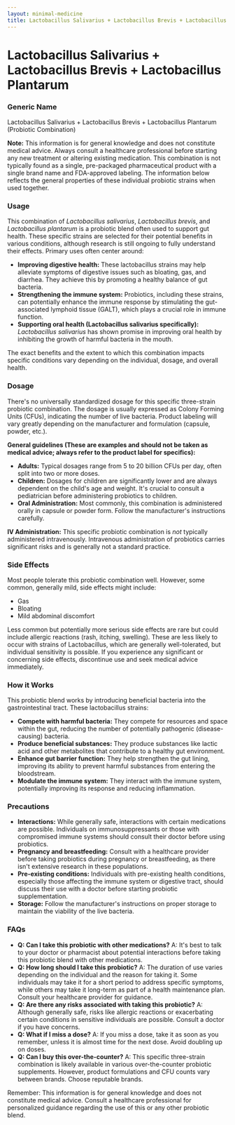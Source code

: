 ```yaml
---
layout: minimal-medicine
title: Lactobacillus Salivarius + Lactobacillus Brevis + Lactobacillus Plantarum
---
```


# Lactobacillus Salivarius + Lactobacillus Brevis + Lactobacillus Plantarum
### Generic Name
Lactobacillus Salivarius + Lactobacillus Brevis + Lactobacillus Plantarum (Probiotic Combination)

**Note:**  This information is for general knowledge and does not constitute medical advice. Always consult a healthcare professional before starting any new treatment or altering existing medication.  This combination is not typically found as a single, pre-packaged pharmaceutical product with a single brand name and FDA-approved labeling.  The information below reflects the general properties of these individual probiotic strains when used together.

### Usage

This combination of *Lactobacillus salivarius*, *Lactobacillus brevis*, and *Lactobacillus plantarum* is a probiotic blend often used to support gut health.  These specific strains are selected for their potential benefits in various conditions, although research is still ongoing to fully understand their effects.  Primary uses often center around:

* **Improving digestive health:** These lactobacillus strains may help alleviate symptoms of digestive issues such as bloating, gas, and diarrhea. They achieve this by promoting a healthy balance of gut bacteria.
* **Strengthening the immune system:**  Probiotics, including these strains, can potentially enhance the immune response by stimulating the gut-associated lymphoid tissue (GALT), which plays a crucial role in immune function.
* **Supporting oral health (Lactobacillus salivarius specifically):** *Lactobacillus salivarius* has shown promise in improving oral health by inhibiting the growth of harmful bacteria in the mouth.


The exact benefits and the extent to which this combination impacts specific conditions vary depending on the individual, dosage, and overall health.

### Dosage

There's no universally standardized dosage for this specific three-strain probiotic combination.  The dosage is usually expressed as Colony Forming Units (CFUs), indicating the number of live bacteria.  Product labeling will vary greatly depending on the manufacturer and formulation (capsule, powder, etc.).  

**General guidelines (These are examples and should not be taken as medical advice; always refer to the product label for specifics):**

* **Adults:**  Typical dosages range from 5 to 20 billion CFUs per day, often split into two or more doses.  
* **Children:** Dosages for children are significantly lower and are always dependent on the child's age and weight. It's crucial to consult a pediatrician before administering probiotics to children.
* **Oral Administration:** Most commonly, this combination is administered orally in capsule or powder form.  Follow the manufacturer's instructions carefully.

**IV Administration:**  This specific probiotic combination is *not* typically administered intravenously. Intravenous administration of probiotics carries significant risks and is generally not a standard practice.


### Side Effects

Most people tolerate this probiotic combination well. However, some common, generally mild, side effects might include:

* Gas
* Bloating
* Mild abdominal discomfort

Less common but potentially more serious side effects are rare but could include allergic reactions (rash, itching, swelling).  These are less likely to occur with strains of Lactobacillus, which are generally well-tolerated, but individual sensitivity is possible.  If you experience any significant or concerning side effects, discontinue use and seek medical advice immediately.

### How it Works

This probiotic blend works by introducing beneficial bacteria into the gastrointestinal tract. These lactobacillus strains:

* **Compete with harmful bacteria:** They compete for resources and space within the gut, reducing the number of potentially pathogenic (disease-causing) bacteria.
* **Produce beneficial substances:** They produce substances like lactic acid and other metabolites that contribute to a healthy gut environment.
* **Enhance gut barrier function:** They help strengthen the gut lining, improving its ability to prevent harmful substances from entering the bloodstream.
* **Modulate the immune system:** They interact with the immune system, potentially improving its response and reducing inflammation.


### Precautions

* **Interactions:**  While generally safe, interactions with certain medications are possible. Individuals on immunosuppressants or those with compromised immune systems should consult their doctor before using probiotics.
* **Pregnancy and breastfeeding:** Consult with a healthcare provider before taking probiotics during pregnancy or breastfeeding, as there isn't extensive research in these populations.
* **Pre-existing conditions:** Individuals with pre-existing health conditions, especially those affecting the immune system or digestive tract, should discuss their use with a doctor before starting probiotic supplementation.
* **Storage:** Follow the manufacturer's instructions on proper storage to maintain the viability of the live bacteria.

### FAQs

* **Q:  Can I take this probiotic with other medications?** A:  It's best to talk to your doctor or pharmacist about potential interactions before taking this probiotic blend with other medications.
* **Q: How long should I take this probiotic?** A: The duration of use varies depending on the individual and the reason for taking it. Some individuals may take it for a short period to address specific symptoms, while others may take it long-term as part of a health maintenance plan. Consult your healthcare provider for guidance.
* **Q: Are there any risks associated with taking this probiotic?** A: Although generally safe, risks like allergic reactions or exacerbating certain conditions in sensitive individuals are possible. Consult a doctor if you have concerns.
* **Q: What if I miss a dose?** A: If you miss a dose, take it as soon as you remember, unless it is almost time for the next dose.  Avoid doubling up on doses.
* **Q: Can I buy this over-the-counter?** A:  This specific three-strain combination is likely available in various over-the-counter probiotic supplements. However, product formulations and CFU counts vary between brands. Choose reputable brands.


Remember: This information is for general knowledge and does not constitute medical advice. Consult a healthcare professional for personalized guidance regarding the use of this or any other probiotic blend.

